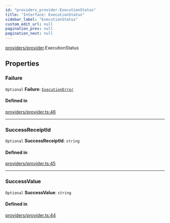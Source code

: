 ```yaml
---
id: "providers_provider.ExecutionStatus"
title: "Interface: ExecutionStatus"
sidebar_label: "ExecutionStatus"
custom_edit_url: null
pagination_prev: null
pagination_next: null
---
```


[providers/provider](../modules/providers_provider.md).ExecutionStatus

## Properties

### Failure

 `Optional` **Failure**: [`ExecutionError`](providers_provider.ExecutionError.md)

#### Defined in

[providers/provider.ts:46](https://github.com/maxhr/near--near-api-js/blob/87bf3c7e/packages/near-api-js/src/providers/provider.ts#L46)

___

### SuccessReceiptId

 `Optional` **SuccessReceiptId**: `string`

#### Defined in

[providers/provider.ts:45](https://github.com/maxhr/near--near-api-js/blob/87bf3c7e/packages/near-api-js/src/providers/provider.ts#L45)

___

### SuccessValue

 `Optional` **SuccessValue**: `string`

#### Defined in

[providers/provider.ts:44](https://github.com/maxhr/near--near-api-js/blob/87bf3c7e/packages/near-api-js/src/providers/provider.ts#L44)

